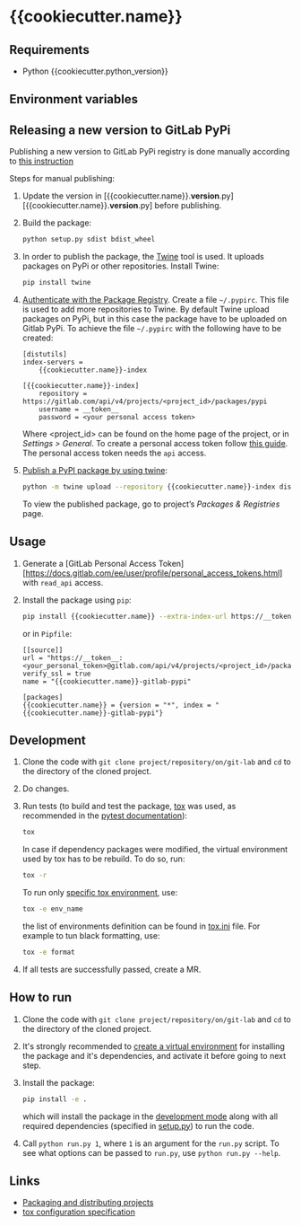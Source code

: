 # {{cookiecutter.name}}


## Requirements

* Python {{cookiecutter.python_version}}


## Environment variables


## Releasing a new version to GitLab PyPi

Publishing a new version to GitLab PyPi registry is done manually according to [this instruction](https://docs.gitlab.com/ee/user/packages/pypi_repository/#authenticate-with-a-personal-access-token)

Steps for manual publishing:
1. Update the version in [{{cookiecutter.name}}.__version__.py][{{cookiecutter.name}}.__version__.py] before publishing.

2. Build the package:
   ```bash
   python setup.py sdist bdist_wheel
   ```

3. In order to publish the package, the [Twine](https://pypi.or/project/twine/) tool is used. 
   It uploads packages on PyPi or other repositories. Install Twine:
   ```bash
   pip install twine
   ```

4. [Authenticate with the Package Registry](https://docs.gitlab.com/ee/user/packages/pypi_repository/#authenticate-with-the-package-registry). 
   Create a file `~/.pypirc`. This file is used to add more repositories to Twine. By default Twine upload packages on PyPi, 
   but in this case the package have to be uploaded on Gitlab PyPi. To achieve the file `~/.pypirc` with the following have to be created:
   ```
   [distutils]
   index-servers =
       {{cookiecutter.name}}-index

   [{{cookiecutter.name}}-index]
       repository = https://gitlab.com/api/v4/projects/<project_id>/packages/pypi
       username = __token__
       password = <your personal access token>
   ```
   Where <project_id> can be found on the home page of the project, or in *Settings > General*.
   To create a personal access token follow [this guide](https://docs.gitlab.com/ee/user/profile/personal_access_tokens.html).
   The personal access token needs the `api` access.

4. [Publish a PyPI package by using twine](https://docs.gitlab.com/ee/user/packages/pypi_repository/#publish-a-pypi-package-by-using-twine):
   ```bash
   python -m twine upload --repository {{cookiecutter.name}}-index dist/{{cookiecutter.name}}-<version>*
   ```
   To view the published package, go to project’s *Packages & Registries* page.


## Usage

1. Generate a [GitLab Personal Access Token][https://docs.gitlab.com/ee/user/profile/personal_access_tokens.html] with `read_api` access.

2. Install the package using `pip`:
   ```bash
   pip install {{cookiecutter.name}} --extra-index-url https://__token__:<your_personal_token>@gitlab.com/api/v4/projects/<project_id>/packages/pypi/simple
   ```

   or in `Pipfile`:
   ```
   [[source]]
   url = "https://__token__:<your_personal_token>@gitlab.com/api/v4/projects/<project_id>/packages/pypi/simple"
   verify_ssl = true
   name = "{{cookiecutter.name}}-gitlab-pypi"

   [packages]
   {{cookiecutter.name}} = {version = "*", index = "{{cookiecutter.name}}-gitlab-pypi"}
   ```


## Development

1. Clone the code with `git clone project/repository/on/git-lab` and `cd` to the directory of the cloned project.

2. Do changes.

3. Run tests (to build and test the package, [tox](https://tox.readthedocs.io/en/latest/) was used, 
   as recommended in the [pytest documentation](https://docs.pytest.org/en/stable/goodpractices.html#tox)):
   ```bash
   tox
   ```

   In case if dependency packages were modified, the virtual environment used by tox 
   has to be rebuild. To do so, run:
   ```bash
   tox -r
   ```

   To run only [specific tox environment](https://tox.readthedocs.io/en/latest/example/general.html#selecting-one-or-more-environments-to-run-tests-against), use:
   ```bash
   tox -e env_name
   ```

   the list of environments definition can be found in [tox.ini](tox.ini) file. 
   For example to tun black formatting, use:
   ```bash
   tox -e format
   ```

4. If all tests are successfully passed, create a MR.


## How to run

1. Clone the code with `git clone project/repository/on/git-lab` and `cd` to the directory of the cloned project.

2. It's strongly recommended to [create a virtual environment](https://docs.python.org/3/tutorial/venv.html#creating-virtual-environments) 
   for installing the package and it's dependencies, and activate it before going to next step.

3. Install the package:
   ```bash
   pip install -e .
   ```
   which will install the package in the [development mode](https://packaging.python.org/guides/distributing-packages-using-setuptools/#working-in-development-mode)
   along with all required dependencies (specified in [setup.py](setup.py)) to run the code. 

   
4. Call `python run.py 1`, where `1` is an argument for the ``run.py`` script. To see what options can be passed to `run.py`, use `python run.py --help`.


## Links

* [Packaging and distributing projects](https://packaging.python.org/guides/distributing-packages-using-setuptools)
* [tox configuration specification](https://tox.readthedocs.io/en/latest/config.html)
